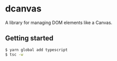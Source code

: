 # dcanvas
A library for managing DOM elements like a Canvas.

## Getting started
```bash
$ yarn global add typescript
$ tsc -w
```
